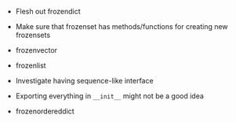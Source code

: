 
* Flesh out frozendict

* Make sure that frozenset has methods/functions for creating new frozensets

* frozenvector

* frozenlist

* Investigate having sequence-like interface

* Exporting everything in `__init__` might not be a good idea

* frozenordereddict
